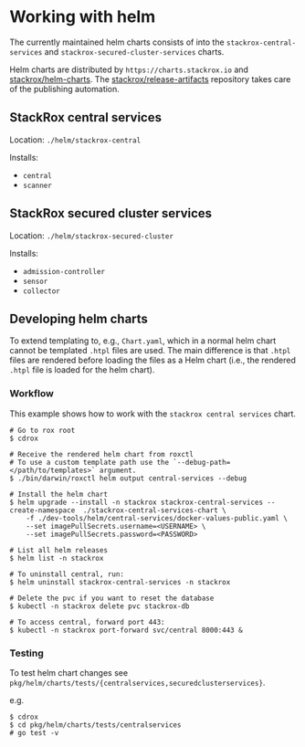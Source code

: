 # Working with helm

The currently maintained helm charts consists of into the `stackrox-central-services`
and `stackrox-secured-cluster-services` charts.

Helm charts are distributed by `https://charts.stackrox.io` and [stackrox/helm-charts](https://github.com/stackrox/helm-charts).
The [stackrox/release-artifacts](https://github.com/stackrox/release-artifacts) repository takes care of the publishing automation.

## StackRox central services

Location: `./helm/stackrox-central`

Installs:
 - `central`
 - `scanner`

## StackRox secured cluster services

Location: `./helm/stackrox-secured-cluster`

Installs:
 - `admission-controller`
 - `sensor`
 - `collector`

## Developing helm charts

To extend templating to, e.g., `Chart.yaml`, which in a normal helm chart cannot be templated `.htpl` files are used.
The main difference is that `.htpl` files are rendered before loading the files as a Helm chart
(i.e., the rendered `.htpl` file is loaded for the helm chart).

### Workflow

This example shows how to work with the `stackrox central services` chart.

```
# Go to rox root
$ cdrox

# Receive the rendered helm chart from roxctl
# To use a custom template path use the `--debug-path=</path/to/templates>` argument.
$ ./bin/darwin/roxctl helm output central-services --debug

# Install the helm chart
$ helm upgrade --install -n stackrox stackrox-central-services --create-namespace  ./stackrox-central-services-chart \
    -f ./dev-tools/helm/central-services/docker-values-public.yaml \
    --set imagePullSecrets.username=<USERNAME> \
    --set imagePullSecrets.password=<PASSWORD>

# List all helm releases
$ helm list -n stackrox

# To uninstall central, run:
$ helm uninstall stackrox-central-services -n stackrox

# Delete the pvc if you want to reset the database
$ kubectl -n stackrox delete pvc stackrox-db

# To access central, forward port 443:
$ kubectl -n stackrox port-forward svc/central 8000:443 &
```

### Testing

To test helm chart changes see `pkg/helm/charts/tests/{centralservices,securedclusterservices}`.

e.g.
```
$ cdrox
$ cd pkg/helm/charts/tests/centralservices
# go test -v
```
